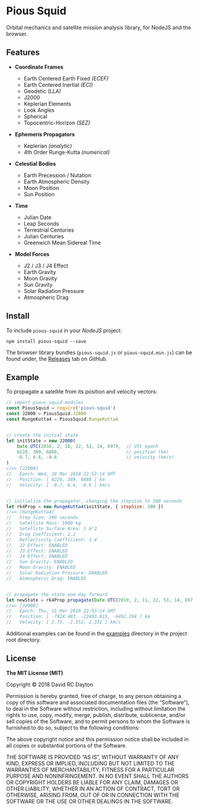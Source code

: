 # Pious Squid

Orbital mechanics and satellite mission analysis library, for NodeJS and the
browser.

## Features

+ **Coordinate Frames**
    - Earth Centered Earth Fixed *(ECEF)*
    - Earth Centered Inertial *(ECI)*
    - Geodetic *(LLA)*
    - J2000
    - Keplerian Elements
    - Look Angles
    - Spherical
    - Topocentric-Horizon *(SEZ)*

+ **Ephemeris Propagators**
    - Keplerian *(analytic)*
    - 4th Order Runge-Kutta *(numerical)*

+ **Celestial Bodies**
    - Earth Precession / Nutation
    - Earth Atmospheric Density
    - Moon Position
    - Sun Position

+ **Time**
    - Julian Date
    - Leap Seconds
    - Terrestrial Centuries
    - Julian Centuries
    - Greenwich Mean Sidereal Time

+ **Model Forces**
    - J2 / J3 / J4 Effect
    - Earth Gravity
    - Moon Gravity
    - Sun Gravity
    - Solar Radiation Pressure
    - Atmospheric Drag

## Install

To include `pious-squid` in your *NodeJS* project:

    npm install pious-squid --save

The browser library bundles (`pious-squid.js` or `pious-squid.min.js`) can be
found under, the 
[Releases](https://github.com/david-rc-dayton/pious-squid/releases)
tab on *GitHub*.

## Example

To propagate a satellite from its position and velocity vectors:

```javascript
// import pious-squid modules
const PiousSquid = require('pious-squid')
const J2000 = PiousSquid.J2000
const RungeKutta4 = PiousSquid.RungeKutta4


// create the initial state
let initState = new J2000(
    Date.UTC(2010, 2, 10, 22, 53, 14, 697),  // UTC epoch
    8228, 389, 6888,                         // position (km)
    -0.7, 6.6, -0.6                          // velocity (km/s)
)
//=> [J2000]
//   Epoch: Wed, 10 Mar 2010 22:53:14 GMT
//   Position: [ 8228, 389, 6888 ] km
//   Velocity: [ -0.7, 6.6, -0.6 ] km/s


// initialize the propagator, changing the stepsize to 300 seconds
let rk4Prop = new RungeKutta4(initState, { stepSize: 300 })
//=> [RungeKutta4]
//   Step Size: 300 seconds
//   Satellite Mass: 1000 kg
//   Satellite Surface Area: 1 m^2
//   Drag Coefficient: 2.2
//   Reflectivity Coefficient: 1.4
//   J2 Effect: ENABLED
//   J3 Effect: ENABLED
//   J4 Effect: ENABLED
//   Sun Gravity: ENABLED
//   Moon Gravity: ENABLED
//   Solar Radiation Pressure: ENABLED
//   Atmospheric Drag: ENABLED


// propagate the state one day forward
let newState = rk4Prop.propagate(Date.UTC(2010, 2, 11, 22, 53, 14, 697))
//=> [J2000]
//   Epoch: Thu, 11 Mar 2010 22:53:14 GMT
//   Position: [ -7924.483, -12493.015, -6492.194 ] km
//   Velocity: [ 2.75, -2.552, 2.332 ] km/s
```

Additional examples can be found in the 
[examples](https://github.com/david-rc-dayton/pious-squid/tree/master/examples)
directory in the project root directory.

## License

**The MIT License (MIT)**

Copyright © 2018 David RC Dayton

Permission is hereby granted, free of charge, to any person obtaining a copy of
this software and associated documentation files (the “Software”), to deal in
the Software without restriction, including without limitation the rights to
use, copy, modify, merge, publish, distribute, sublicense, and/or sell copies
of the Software, and to permit persons to whom the Software is furnished to do
so, subject to the following conditions:

The above copyright notice and this permission notice shall be included in all
copies or substantial portions of the Software.

THE SOFTWARE IS PROVIDED “AS IS”, WITHOUT WARRANTY OF ANY KIND, EXPRESS OR
IMPLIED, INCLUDING BUT NOT LIMITED TO THE WARRANTIES OF MERCHANTABILITY,
FITNESS FOR A PARTICULAR PURPOSE AND NONINFRINGEMENT. IN NO EVENT SHALL THE
AUTHORS OR COPYRIGHT HOLDERS BE LIABLE FOR ANY CLAIM, DAMAGES OR OTHER
LIABILITY, WHETHER IN AN ACTION OF CONTRACT, TORT OR OTHERWISE, ARISING FROM,
OUT OF OR IN CONNECTION WITH THE SOFTWARE OR THE USE OR OTHER DEALINGS IN THE
SOFTWARE.
